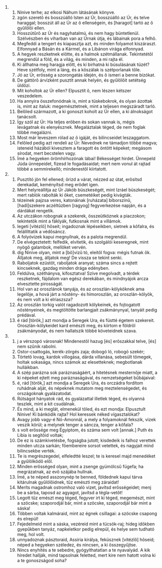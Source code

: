 <ol>
  <li>
    <ol>
      <li>Ninive  terhe; az elkosi Náhum látásának könyve.</li>
      <li>zgón szeretõ és bosszúálló Isten az Úr, bosszúálló az Úr, és telve haraggal; bosszút áll az Úr az õ ellenségein, és [haragot]  tartó az õ gyûlölõi ellen.</li>
      <li>Hosszútûrõ az Úr és nagyhatalmú, és nem hagy büntetlenül. Szélvészben és viharban van az Úrnak útja, és  lábainak pora a felhõ.</li>
      <li>Megfeddi a tengert  és kiapasztja azt, és minden folyamot kiszáraszt. Elfonnyad a Básán és a Kármel, és a Libánon virága elfonnyad.</li>
      <li>A hegyek reszketnek elõtte, és a halmok szétmállanak. Tekintetétõl megrendül a föld,  és a világ, és minden, a mi rajta él.</li>
      <li>Ki állhatna meg haragja elõtt, és ki birhatná ki búsulásának tüzét? Heve szétfoly, mint a láng,  és a kõszálak is szétporlanak tõle.</li>
      <li>Jó az Úr,  erõsség a szorongatás idején,  és õ ismeri a benne bízókat.</li>
      <li>De gáttörõ árvízként pusztít annak helyén,  és gyûlölõit setétség üldözi.</li>
      <li>Mit koholtok az Úr ellen? Elpusztít õ, nem lészen kétszer veszedelem.</li>
      <li>Ha annyira összefonódnak is, mint a tüskebokrok, és olyan ázottak is, mint az italuk: megemésztetnek, mint a teljesen megszáradt tarló.</li>
      <li>Belõled származott, a ki gonoszt koholt az Úr ellen, a ki álnokságot tanácsolt.</li>
      <li>Így szól az Úr: Ha teljes erõben és sokan vannak is, mégis levágatnak és elenyésznek. Megaláztalak téged, de nem foglak többé megalázni.</li>
      <li>Most már leveszem rólad az õ igáját, és bilincseidet leszaggatom.</li>
      <li>Felõled pedig azt rendeli az Úr: Nevednek ne támadjon többé magva; isteneid házából kivesztem a faragott és öntött képeket; megásom sírodat, mert becstelen vagy.</li>
      <li>Ímé a hegyeken örömhírhozónak lábai! Békességet hirdet.  Ünnepeld Júda ünnepeidet, fizesd le fogadásaidat; mert nem vonul át rajtad többé a  semmirekellõ; mindenestõl kiirtatott.</li>
    </ol>
  </li>
  <li>
    <ol>
      <li>Pusztító jön fel ellened; õrizd a várat, nézzed az útat, erõsítsd derekadat, keményítsd meg erõdet igen.</li>
      <li>Mert helyreállítja az Úr Jákób büszkeségét,  mint Izráel büszkeségét; mert rablók rabolták ki õket, csemetéiket pedig kivágták.</li>
      <li>tézeinek pajzsa veres, katonáinak [ruházata] bíborszínû, [hadi]szekere aczéltûzben [ragyog] fegyverkezése napján, és a dárdákat rengetik.</li>
      <li>Az utczákon robognak a szekerek, összeütköznek a piaczokon; tekintetök mint a fáklyák, futkosnak mint a villámok.</li>
      <li>legeti [vitézlõ] hõseit; ingadoznak lépéseikben, sietnek a kõfalra, és felállíttatik a védõsáncz.</li>
      <li>A folyóvizek kapui megnyílnak, és a palota megrendül.</li>
      <li>De elvégeztetett: felfedik, elvitetik, és szolgálói keseregnek, mint nyögõ galambok, mellöket vervén.</li>
      <li>dig Ninive olyan, mint a [bõ]vizû tó, eleitõl fogva: mégis futnak õk. Álljatok meg, álljatok meg! De vissza se tekint senki.</li>
      <li>Raboljatok ezüstöt, raboljatok aranyat; száma sincs a rejtett kincseknek, gazdag minden drága edényben.</li>
      <li>Feldúlva, széthányva, kifosztatva! Szíve megolvadt, a térdek reszketnek, fájdalom van egész derekában, és mindnyájok arcza elvesztette pirosságát.</li>
      <li>Hol van az oroszlánok tanyája, és az oroszlán-kölyköknek ama legelõje, a hová járt a nõstény- és hímoroszlán, az oroszlán-kölyök, és nem volt a ki elriaszsza?</li>
      <li>Az oroszlán torkig valót ragadozott kölykeinek, és fojtogatott nõstényeinek, és megtöltötte barlangjait zsákmánynyal, tanyáit pedig prédával.</li>
      <li>é rád [török,] azt mondja a Seregek Ura, és füstté égetem szekereit. Oroszlán-kölykeidet kard emészti meg, és kiirtom e földrõl zsákmányodat, és nem hallatszik többé követeidnek szava.</li>
    </ol>
  </li>
  <li>
    <ol>
      <li>j a vérszopó városnak!  Mindenestõl hazug [és] erõszakkal telve, [és] nem szûnik rabolni.</li>
      <li>Ostor-csattogás, kerék-zörgés zaja; dobogó ló, robogó szekér;</li>
      <li>Törtetõ lovag, kardok villogása, dárda villanása, sebesült tömegek, holtak sokasága, nincs számok az elesetteknek; megbotlanak hulláikban.</li>
      <li>A szép parázna sok paráznaságáért, a hitetésnek mesternõje miatt, a ki népeket ejtett meg paráznaságával, és nemzetségeket bûbájaival:</li>
      <li>é, rád [török,] azt mondja a Seregek Ura, és orczádra fordítom ruhádnak alját, és népeknek mutatom meg meztelenségedet, és országoknak  gyalázatodat.</li>
      <li>Rútságot hányatok rád, és gyalázattal illetlek téged, és olyanná teszlek, mint a kit csudálnak.</li>
      <li>És mind, a ki meglát, elmenekül tõled, és ezt mondja: Elpusztult Ninive! Ki bánkódik rajta? Hol keressek néked vígasztalókat?</li>
      <li>Avagy jobb vagy-é Nó-Amonnál, a mely a folyamoknál fekszik, vizek veszik körül; a melynek tenger a sáncza, tenger a kõfala?</li>
      <li>s volt erõssége meg Égyiptom, és száma sem volt [annak.] Puth és Libia is segítõid voltak;</li>
      <li>De ez is számkivetésbe, fogságba jutott; kisdedeik is falhoz verettek minden utcza sarkán; fõembereire sorsot vetettek, és nagyjait mind bilincsekbe verték.</li>
      <li>Te is megrészegedel,  elfeledtté leszel; te is keresel majd menedéket a gyûlölködõ elõl.</li>
      <li>Minden erõsséged olyan, mint a zsenge gyümölcsû fügefa; ha megrázatnak, az evõ szájába hullnak.</li>
      <li>Ímé, a te néped asszonynép te benned, földednek kapui tárva kitárulnak gyûlölõidnek, tûz emészti meg záraidat!</li>
      <li>Meríts magadnak ostromhoz való vizet, javítsd erõsségeidet; menj be a sárba, taposd az agyagot, javítsd a tégla-vetõt!</li>
      <li>Legott tûz emészt meg téged, fegyver irt ki téged, megemészt, mint a szöcske; szaporodjál bár, mint a szöcske, szaporodjál bár mint a sáska!</li>
      <li>Többen voltak kalmáraid, mint az égnek csillagai: a szöcske csapong és elrepül!</li>
      <li>Fejedelmeid mint a sáska, vezéreid mint a tücsök-raj; hideg idõkben gyepûkben tanyáz, napkeletkor pedig elrepül, és helye sem tudható meg, hol volt.</li>
      <li>unnyadoznak pásztoraid, Assiria királya, feküsznek  [vitézlõ] hõseid; néped a hegyeken széledez, és nincsen, a ki összegyûjtse.</li>
      <li>Nincs enyhítés a te sebedre, gyógyíthatatlan a te nyavalyád. A kik híredet hallják, mind tapsolnak feletted, mert kire nem hatott volna ki a te gonoszságod soha?</li>
    </ol>
  </li>
</ol>